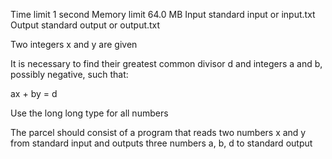Time limit 1 second
Memory limit 64.0 MB
Input standard input or input.txt
Output standard output or output.txt

Two integers x and y are given

It is necessary to find their greatest common divisor d and integers a and b, possibly negative, such that:

ax + by = d

Use the long long type for all numbers

The parcel should consist of a program that reads two numbers x and y from standard input and outputs three numbers a, b, d to standard output